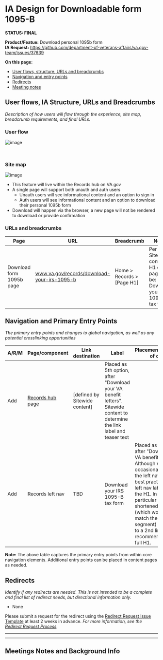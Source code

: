 # IA Design for Downloadable form 1095-B
**STATUS: FINAL**

**Product/Featue:** Download personal 1095b form <br>
**IA Request:** https://github.com/department-of-veterans-affairs/va.gov-team/issues/37639

**On this page:**
- [User flows, structure, URLs and breadcrumbs](#ia)
- [Navigation and entry points](#nav)
- [Redirects](#redirects)
- [Meeting notes](#notes)


## <a name="ia"></a>User flows, IA Structure, URLs and Breadcrumbs <br>
*Description of how users will flow through the experience, site map, breadcrumb requirements, and final URLs.*

### User flow

![image](https://user-images.githubusercontent.com/20994159/156238052-63fe55b5-b318-47fb-a440-9a5dee62081f.png)

<br>

### Site map

![image](https://user-images.githubusercontent.com/20994159/157137004-0a5e19d4-c86c-4a8d-93d6-33944e0f5157.png)

- This feature will live within the Records hub on VA.gov
- A single page will support both unauth and auth users
  - Unauth users will see informational content and an option to sign in
  - Auth users will see informational content and an option to download their personal 1095b form
- Download will happen via the browser, a new page will not be rendered to download or provide confirmation

### URLs and breadcrumbs

**Page** | **URL** | **Breadcrumb** | **Notes**
--- | --- | --- | ---
Download form 1095b page   | www.va.gov/records/download-your-irs-1095-b   | Home > Records > [Page H1] |  Per Sitewide content, H1 of page will be: Download your IRS 1095-B tax form


## <a name="nav"></a>Navigation and Primary Entry Points <br>
*The primary entry points and changes to global navigation, as well as any potential crosslinking opportunities*

**A/R/M** | **Page/component** | **Link destination** | **Label** | **Placement/description of change**
--- | --- | --- | --- | ---
Add   | [Records hub page](https://www.va.gov/records/)   |  [defined by Sitewide content]   |  Placed as 5th option, after "Download your VA benefit letters".  Sitewide content to determine the link label and teaser text
Add   | Records left nav   |  TBD   |  Download your IRS 1095-B tax form |  Placed as 6th option, after "Download your VA benefit letters".  Although we do occasionaly shorten the left nav lable, it is best practice for the left nav label to match the H1. In this particular case, even a shortened version (which would closely match the URL segment) will still wrap to a 2nd line, so I recommend using the full H1.  

**Note:** The above table captures the primary entry points from within core navigation elements.  Additional entry points can be placed in content pages as needed. 

## <a name="redirects"></a>Redirects <br>
*Identify if any redirects are needed.  This is not intended to be a complete and final list of redirect needs, but directional information only.*  

-  None

Please submit a request for the redirect using the [Redirect Request Issue Template](https://github.com/department-of-veterans-affairs/va.gov-team/issues/new?assignees=mnorthuis&labels=content-ia-team%2C+ia&template=redirect-request.md&title=Redirect+Request) at least 2 weeks in advance. 
*For more information, see the [Redirect Request Process](https://github.com/department-of-veterans-affairs/va.gov-team/blob/master/platform/information-architecture/request-redirect.md).*


<hr>
<hr>

## <a name="notes"></a>Meetings Notes and Background Info

